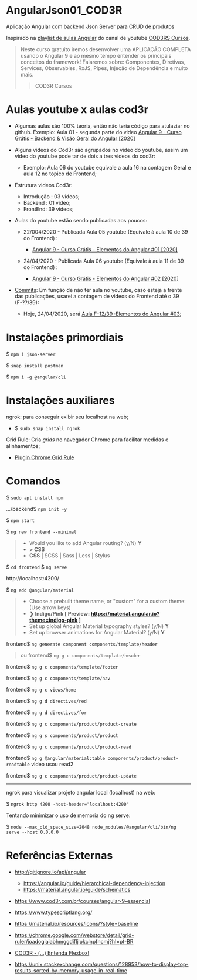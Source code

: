 # AngularJson01_COD3R
Aplicação Angular com backend Json Server para CRUD de produtos

Inspirado na [playlist de aulas Angular](https://www.youtube.com/playlist?list=PLdPPE0hUkt0rPyAkdhHIIquKbwrGUkvw3) do canal de youtube [COD3RS Cursos](https://www.youtube.com/channel/UCcMcmtNSSQECjKsJA1XH5MQ).

> Neste curso gratuito iremos desenvolver uma APLICAÇÃO COMPLETA usando o Angular 9 e ao mesmo tempo entender os principais conceitos do framework!
> Falaremos sobre: Componentes, Diretivas, Services, Observables, RxJS, Pipes, Injeção de Dependência e muito mais.
>> COD3R Cursos

# Aulas youtube x aulas cod3r
- Algumas aulas são 100% teoria, então não teria código para atulaziar no github. Exemplo: Aula 01 - segunda parte do video [Angular 9 - Curso Grátis - Backend & Visão Geral do Angular [2020]](https://www.youtube.com/watch?v=NCrWXZtlc7Q&list=PLdPPE0hUkt0rPyAkdhHIIquKbwrGUkvw3&index=1)

- Alguns videos do Cod3r são agrupados no video do youtube, assim um video do youtube pode tar de dois a tres videos do cod3r:
  - Exemplo: Aula 06 do youtube equivale a aula 16 na contagem Geral e aula 12 no topico de Frontend;
  
- Estrutura videos Cod3r:
  - Introdução : 03 vídeos;
  - Backend : 01 vídeo;
  - FrontEnd: 39 vídeos;
  
- Aulas do youtube estão sendo publicadas aos poucos:
  - 22/004/2020 - Publicada Aula 05 youtube (Equivale à aula 10 de 39 do Frontend) :
    - [Angular 9 - Curso Grátis - Elementos do Angular #01 \[2020\]](https://www.youtube.com/watch?v=NgHu3ekeN_I&list=PLdPPE0hUkt0rPyAkdhHIIquKbwrGUkvw3&index=5)

  - 24/04/2020 - Publicada Aula 06 youtube (Equivale à aula 11 de 39 do Frontend) :
    - [Angular 9 - Curso Grátis - Elementos do Angular #02 \[2020\]](https://www.youtube.com/watch?v=LjNS1BgyEf4&list=PLdPPE0hUkt0rPyAkdhHIIquKbwrGUkvw3&index=6)
- [Commits](https://github.com/wfrsilva/AngularJson01_COD3R/commits/master): Em função de não ter aula no youtube, caso esteja a frente das publicações, usarei a contagem de videos do Frontend até o 39 (F-??/39):
  - Hoje, 24/04/2020, será [Aula F-12/39 :Elementos do Angular #03](https://www.cod3r.com.br/courses/take/angular-9-essencial/lessons/11778770-elementos-do-angular-03);



# Instalações primordiais
$ `npm i json-server`

$ `snap install postman`

$ `npm i -g @angular/cli`


# Instalações auxiliares

ngrok: para conseguir exibir seu localhost na web;
- $ `sudo snap install ngrok`

Grid Rule: Cria *grids* no navegador Chrome para facilitar medidas e alinhamentos;
- [Plugin Chrome Grid Rule](https://chrome.google.com/webstore/detail/grid-ruler/joadogiaiabhmggdifljlpkclnpfncmj?hl=pt-BR)  



# Comandos
$ `sudo apt install npm`
 
.../backend$ `npm init -y`

$ `npm start`

$ `ng new frontend --minimal`
> - Would you like to add Angular routing? (y/N) **Y**
> - **> CSS**
> - **CSS** | SCSS | Sass | Less | Stylus 

$ `cd frontend`
$ `ng serve`

http://localhost:4200/

$ `ng add @angular/material`
> - Choose a prebuilt theme name, or "custom" for a custom theme: (Use arrow keys)
> - **❯ Indigo/Pink        [ Preview: https://material.angular.io?theme=indigo-pink ]**
> -  Set up global Angular Material typography styles? (y/N) **Y**
> - Set up browser animations for Angular Material? (y/N) **Y**

frontend$ `ng generate component components/template/header`
> ou
> frontend$ `ng g c components/template/header`

frontend$ `ng g c components/template/footer`

frontend$ `ng g c components/template/nav`

frontend$ `ng g c views/home`

frontend$ `ng g d directives/red`

frontend$ `ng g d directives/for`

frontend$ `ng g c components/product/product-create`

frontend$ `ng g s components/product/product`

frontend$ `ng g c components/product/product-read`

frontend$ `ng g @angular/material:table components/product/product-readtable` video usou read2

frontend$ `ng g c components/product/product-update`





---

ngrok para visualizar projeto angular local (localhost) na web:

$ `ngrok http 4200 -host-header="localhost:4200"`

Tentando minimizar o uso de memoria do ng serve:

$ `node --max_old_space_size=2048 node_modules/@angular/cli/bin/ng serve --host 0.0.0.0`



# Referências Externas
- http://gitignore.io/api/angular
  - https://angular.io/guide/hierarchical-dependency-injection
  - https://material.angular.io/guide/schematics

- https://www.cod3r.com.br/courses/angular-9-essencial
- https://www.typescriptlang.org/
- https://material.io/resources/icons/?style=baseline
- https://chrome.google.com/webstore/detail/grid-ruler/joadogiaiabhmggdifljlpkclnpfncmj?hl=pt-BR
- [COD3R - (...) Entenda Flexbox!](https://www.youtube.com/watch?v=s-CARPA01NU&feature=youtu.be)
- https://unix.stackexchange.com/questions/128953/how-to-display-top-results-sorted-by-memory-usage-in-real-time







